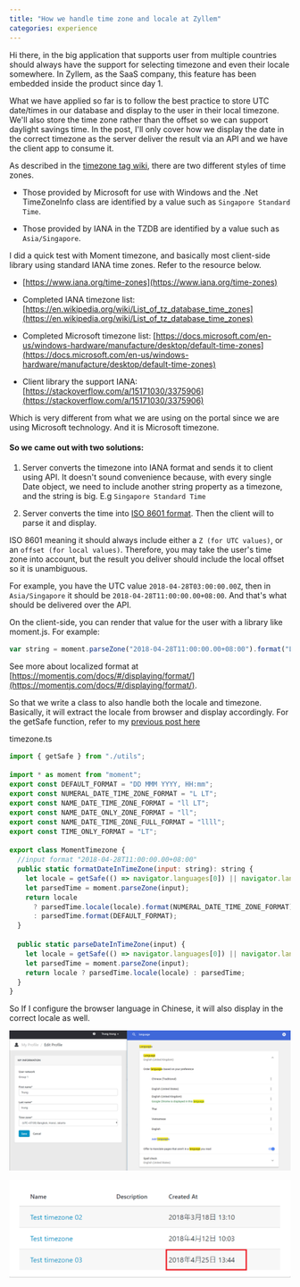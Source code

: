 ```yaml
---
title: "How we handle time zone and locale at Zyllem"
categories: experience
---
```


Hi there, in the big application that supports user from multiple countries should always have the support for selecting timezone and even their locale somewhere. In Zyllem, as the SaaS company, this feature has been embedded inside the product since day 1.

What we have applied so far is to follow the best practice to store UTC date/times in our database and display to the user in their local timezone. We'll also store the time zone rather than the offset so we can support daylight savings time. In the post, I'll only cover how we display the date in the correct timezone as the server deliver the result via an API and we have the client app to consume it.

As described in the [timezone tag wiki](https://stackoverflow.com/tags/timezone/info), there are two different styles of time zones.

- Those provided by Microsoft for use with Windows and the .Net TimeZoneInfo class are identified by a value such as `Singapore Standard Time`.

- Those provided by IANA in the TZDB are identified by a value such as `Asia/Singapore`.

I did a quick test with Moment timezone, and basically most client-side library using standard IANA time zones. Refer to the resource below.

- [https://www.iana.org/time-zones](https://www.iana.org/time-zones)

- Completed IANA timezone list: [https://en.wikipedia.org/wiki/List_of_tz_database_time_zones](https://en.wikipedia.org/wiki/List_of_tz_database_time_zones)

- Completed Microsoft timezone list: [https://docs.microsoft.com/en-us/windows-hardware/manufacture/desktop/default-time-zones](https://docs.microsoft.com/en-us/windows-hardware/manufacture/desktop/default-time-zones)

- Client library the support IANA: [https://stackoverflow.com/a/15171030/3375906](https://stackoverflow.com/a/15171030/3375906)

Which is very different from what we are using on the portal since we are using Microsoft technology. And it is Microsoft timezone.

#### So we came out with two solutions:

1. Server converts the timezone into IANA format and sends it to client using API. It doesn't sound convenience because, with every single Date object, we need to include another string property as a timezone, and the string is big. E.g `Singapore Standard Time`

2. Server converts the time into [ISO 8601 format](http://en.wikipedia.org/wiki/ISO_8601). Then the client will to parse it and display.

ISO 8601 meaning it should always include either a `Z (for UTC values)`, or an `offset (for local values)`. Therefore, you may take the user's time zone into account, but the result you deliver should include the local offset so it is unambiguous.

For example, you have the UTC value `2018-04-28T03:00:00.00Z`, then in `Asia/Singapore` it should be `2018-04-28T11:00:00.00+08:00`. And that's what should be delivered over the API.

On the client-side, you can render that value for the user with a library like moment.js. For example:

```javascript
var string = moment.parseZone("2018-04-28T11:00:00.00+08:00").format("LLL");
```

See more about localized format at [https://momentjs.com/docs/#/displaying/format/](https://momentjs.com/docs/#/displaying/format/). 

So that we write a class to also handle both the locale and timezone. Basically, it will extract the locale from browser and display accordingly. For the getSafe function, refer to my [previous post here](http://trungk18.github.io/experience/uncaught-type-error/)

timezone.ts

```javascript
import { getSafe } from "./utils";

import * as moment from "moment";
export const DEFAULT_FORMAT = "DD MMM YYYY, HH:mm";
export const NUMERAL_DATE_TIME_ZONE_FORMAT = "L LT";
export const NAME_DATE_TIME_ZONE_FORMAT = "ll LT";
export const NAME_DATE_ONLY_ZONE_FORMAT = "ll";
export const NAME_DATE_TIME_ZONE_FULL_FORMAT = "llll";
export const TIME_ONLY_FORMAT = "LT";

export class MomentTimezone {
  //input format "2018-04-28T11:00:00.00+08:00"
  public static formatDateInTimeZone(input: string): string {
    let locale = getSafe(() => navigator.languages[0]) || navigator.language;
    let parsedTime = moment.parseZone(input);
    return locale
      ? parsedTime.locale(locale).format(NUMERAL_DATE_TIME_ZONE_FORMAT)
      : parsedTime.format(DEFAULT_FORMAT);
  }

  public static parseDateInTimeZone(input) {
    let locale = getSafe(() => navigator.languages[0]) || navigator.language;
    let parsedTime = moment.parseZone(input);
    return locale ? parsedTime.locale(locale) : parsedTime;
  }
}
```

So If I configure the browser language in Chinese, it will also display in the correct locale as well.

![How we store and display DateTime in the correct timezone and locale in Zyllem 01](https://github.com/trungk18/trungk18.github.io/raw/master/img/blog/configure-timezone-01.png)

![How we store and display DateTime in the correct timezone and locale in Zyllem 02](https://github.com/trungk18/trungk18.github.io/raw/master/img/blog/configure-timezone-02.png)